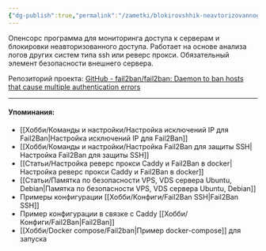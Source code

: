 ```yaml
---
{"dg-publish":true,"permalink":"/zametki/blokirovshhik-neavtorizovannogo-setevogo-dostupa-fail2-ban/","created":"2024-07-03 20:50","updated":"2024-09-03T16:40:09+03:00"}
---
```


Опенсорс программа для мониторинга доступа к серверам и блокировки неавторизованного доступа. Работает на основе анализа логов других систем типа ssh или реверс прокси. Обязательный элемент безопасности внешнего сервера.


Репозиторий проекта: [GitHub - fail2ban/fail2ban: Daemon to ban hosts that cause multiple authentication errors](https://github.com/fail2ban/fail2ban)

---
#### Упоминания:
- [[Хобби/Команды и настройки/Настройка исключений IP для Fail2Ban\|Настройка исключений IP для Fail2Ban]]
- [[Хобби/Команды и настройки/Настройка Fail2Ban для защиты SSH\|Настройка Fail2Ban для защиты SSH]]
- [[Статьи/Настройка реверс прокси Caddy и Fail2Ban в docker\|Настройка реверс прокси Caddy и Fail2Ban в docker]]
- [[Статьи/Памятка по безопасности VPS, VDS сервера Ubuntu, Debian\|Памятка по безопасности VPS, VDS сервера Ubuntu, Debian]]
- Примеры конфигурации [[Хобби/Конфиги/Fail2Ban SSH\|Fail2Ban SSH]]
- Пример конфигурации в связке с Caddy [[Хобби/Конфиги/Fail2Ban\|Fail2Ban]]
- [[Хобби/Docker compose/Fail2ban\|Пример docker-compose]] для запуска